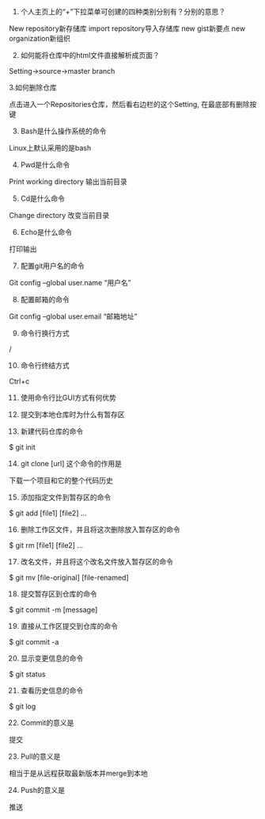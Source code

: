 1.	个人主页上的“+”下拉菜单可创建的四种类别分别有？分别的意思？

New repository新存储库  import repository导入存储库 new gist新要点 new organization新组织

2.	如何能将仓库中的html文件直接解析成页面？

Setting->source->master branch

3.如何删除仓库

点击进入一个Repositories仓库，然后看右边栏的这个Setting, 在最底部有删除按键

3.	Bash是什么操作系统的命令

Linux上默认采用的是bash 

4.	Pwd是什么命令

Print working directory	输出当前目录

5.	Cd是什么命令

Change directory 改变当前目录

6.	Echo是什么命令

打印输出

7.	配置git用户名的命令

Git config –global user.name “用户名”

8.	配置邮箱的命令

Git config –global user.email “邮箱地址”

9.	命令行换行方式

/

10.	命令行终结方式

Ctrl+c

11.	使用命令行比GUI方式有何优势

12.	提交到本地仓库时为什么有暂存区

13.	新建代码仓库的命令

$ git init

14.	git clone [url] 这个命令的作用是

下载一个项目和它的整个代码历史

15.	添加指定文件到暂存区的命令

$ git add [file1] [file2] ...

16.	删除工作区文件，并且将这次删除放入暂存区的命令

$ git rm [file1] [file2] ...

17.	改名文件，并且将这个改名文件放入暂存区的命令

$ git mv [file-original] [file-renamed]

18.	提交暂存区到仓库的命令

$ git commit -m [message]

19.	直接从工作区提交到仓库的命令

$ git commit -a

20.	显示变更信息的命令

$ git status

21.	查看历史信息的命令

$ git log

22.	Commit的意义是

提交

23.	Pull的意义是

相当于是从远程获取最新版本并merge到本地

24.	Push的意义是

推送
